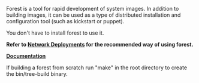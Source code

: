 Forest is a tool for rapid development of system images. In addition to building images, it can be used as a type of distributed installation and configuration tool (such as kickstart or puppet).

You don't have to install forest to use it.

**Refer to [Network Deployments](http://treebuilder.googlecode.com/hg-history/0.6/docs/build/html/topics/usage/network-deployment.html) for the recommended way of using forest.**

**[Documentation](http://treebuilder.googlecode.com/hg-history/0.6/docs/build/html/index.html)**


If building a forest from scratch run "make" in the root directory to create the bin/tree-build binary.